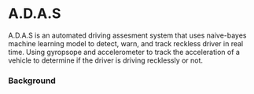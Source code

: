 # A.D.A.S
A.D.A.S is an automated driving assesment system that uses naive-bayes machine learning model to detect, warn, and track reckless driver in real time. Using gyropsope and accelerometer to track the acceleration of a vehicle to determine if the driver is driving recklessly or not.

### Background
